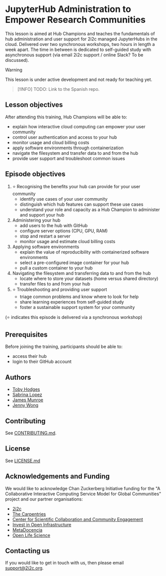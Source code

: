 # JupyterHub Administration to Empower Research Communities

This lesson is aimed at Hub Champions and teaches the fundamentals of hub administration and user support for 2i2c managed JupyterHubs in the cloud. Delivered over two synchronous workshops, two hours in length a week apart. The time in between is dedicated to self-guided study with asynchronous support (via email 2i2c support / online Slack? To be discussed).

> [!WARNING]
> This lesson is under active development and not ready for teaching yet.  

> [!INFO]
> TODO: Link to the Spanish repo.

## Lesson objectives

After attending this training, Hub Champions will be able to:

- explain how interactive cloud computing can empower your user community
- control user authentication and access to your hub
- monitor usage and cloud billing costs
- apply software environments through containerization
- navigate the filesystem and transfer data to and from the hub
- provide user support and troubleshoot common issues

## Episode objectives

1. :star: Recognising the benefits your hub can provide for your user community
   - identify use cases of your user community
   - distinguish which hub features can support these use cases
   - understand your role and capacity as a Hub Champion to administer and support your hub
1. Administering your hub
   - add users to the hub with GitHub
   - configure server options (CPU, GPU, RAM)
   - stop and restart a server
   - monitor usage and estimate cloud billing costs
1. Applying software environments
   - explain the value of reproducibility with containerized software environments
   - select a pre-configured image container for your hub
   - pull a custom container to your hub
1. Navigating the filesystem and transferring data to and from the hub
   - locate where to store your datasets (home versus shared directory)
   - transfer files to and from your hub
1. :star: Troubleshooting and providing user support
   - triage common problems and know where to look for help
   - share learning experiences from self-guided study
   - foster a sustainable support system for your community

(:star: indicates this episode is delivered via a synchronous workshop)

## Prerequisites

Before joining the training, participants should be able to:

- access their hub
- login to their GitHub account

## Authors

- [Toby Hodges](https://github.com/tobyhodges)
- [Sabrina Lopez](https://github.com/SLLDeC)
- [James Munroe](https://github.com/jmunroe)
- [Jenny Wong](https://github.com/jnywong)

## Contributing

See [CONTRIBUTING.md](./CONTRIBUTING.md).

## License

See [LICENSE.md](./LICENSE.md)

## Acknowledgements and Funding

We would like to acknowledge Chan Zuckerberg Initiative funding for the "A Collaborative Interactive Computing Service Model for Global Communities" project and our partner organisations:

- [2i2c](https://2i2c.org/)
- [The Carpentries](https://carpentries.org/about/)
- [Center for Scientific Collaboration and Community Engagement](https://www.cscce.org/)
- [Invest in Open Infrastructure](https://investinopen.org/)
- [MetaDocencia](https://www.metadocencia.org/)
- [Open Life Science](https://openlifesci.org/)

## Contacting us

If you would like to get in touch with us, then please email [support@2i2c.org](mailto:support@2i2c.org).